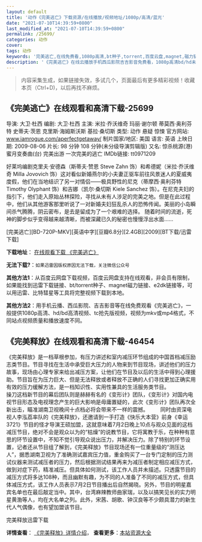 ```yaml
---
layout: default
title: '动作《完美逃亡》下载资源/在线播放/视频地址/1080p/高清/蓝光'
date: "2021-07-10T14:39:59+0800"
last_modified_at: "2021-07-10T14:39:59+0800"
permalink: /25699/
categories: 动作
cover:
tags: 动作
keywords: '完美逃亡,在线免费看,1080p高清,bt种子,torrent,百度云盘,magnet,磁力链,迅雷下载资源'
description: '《完美逃亡》在线云播放手机西瓜影院吉吉影音免费看，1080p高清bd/hd未删减完整版和tc抢先枪版，mkv/mp4格式，附带bt/torrent种子、magnet/磁力链、百度云盘、网盘资源迅雷下载链接'
---
```


>内容采集生成，如果链接失效，多试几个，页面最后有更多精彩视频！收藏本页（Ctrl+D)，以后再找不麻烦。


## 《完美逃亡》在线观看和高清下载-25699

导演: 大卫·杜西 编剧: 大卫·杜西 主演: 米拉·乔沃维奇 玛丽·谢尔顿 蒂莫西·奥利芬特 史蒂夫·茨恩 克里斯·海姆斯沃斯 基拉·桑切斯 类型: 动作 悬疑 惊悚 官方网站: www.iamrogue.com/aperfectgetaway/ 制片国家/地区: 美国 语言: 英语 上映日期: 2009-08-06 片长: 98 分钟 108 分钟(未分级导演剪辑版) 又名: 惊杀桃源(港) 蜜月变奏曲(台) 完美出游 一次完美的逃亡 IMDb链接: tt0971209

好莱坞编剧克里夫·安德森（斯蒂夫·赞恩 Steve Zahn 饰）和希德妮（米拉·乔沃维奇 Milla Jovovich 饰）这对看似新婚燕尔的小夫妻正驱车前往风景迷人的夏威夷度假，他们在当地结识了另一对情侣——极具野性的尼克（蒂摩西·奥利芬特 Timothy Olyphant 饰）和吉娜（凯尔·桑切斯 Kiele Sanchez 饰）。在尼克夫妇的指引下，他们走入原始丛林探险，寻找从未有人涉足的完美之地。但是在此过程中，他们从其他游客那里听说了一对新婚夫妇狂乱杀人的恐怖传闻。美丽的小岛瞬间杀气腾腾，阴云密布，是去是留成为了一个艰难的选择。 随着时间的流逝，死神的脚步似乎变得越来越清晰，而被深藏已久的秘密也慢慢浮出水面……


[完美逃亡][BD-720P-MKV][英语中字][豆瓣6.8分][2.4GB][2009][BT下载/迅雷下载]

**下载地址**： [在线观看下载 《完美逃亡》](https://www.btdx8.com/torrent/a_perfect_getaway_2009.html) 


**无法下载?**：`如果迅雷因版权原因无法下载，关注微信公众号 `

**其他方法1**：从百度云网盘下载视频，百度云网盘支持在线观看，非会员有限制，如果能找到迅雷下载链接、bt/torrent种子、magnet磁力链接、e2dk链接等，可以用迅雷、比特彗星等工具将完整视频下载到本地。

**其他方法2**：用手机云播、西瓜影院、吉吉影音等在线免费观看《完美逃亡》，一般提供1080p高清、hd/bd高清视频、tc抢先版视频，视频为mkv或mp4格式，不同站点视频质量和播放速度不同。


## 《完美释放》在线观看和高清下载-46454

《完美释放》是一档草根参加，有压力讲述和室内减压环节组成的中国首档减压励志类节目。节目寻找在生活中承受巨大压力的人物来到节目现场，讲述他们的压力故事，现场由心理专家来给出减压方案，让他们在节目及以后的生活中得到心理援助。节目旨在为压力巨大、但是无法释放或者释放不正确的人们寻找更加正确实用有效的压力缓解方法，是一档知识性、实用性兼具的生活服务类节目。<br />操刀这档新节目的幕后团队则是赫赫有名的《变形计》团队，《变形计》对国内电视节目形态及电视理念产生的巨大影响是毋庸置疑的，此次《变形计》团队再次全新出击，瞄准湖南卫视晚间十点档必将会带来不一样的震撼。 　　同时由资深电视人李泓荔率队的《完美释放》，还邀请到一手打造《快乐大本营》前身《幸运3721》节目的怪才导演王硕加盟，这就意味着7月2日晚上10点与观众见面的这档减压节目，绝对不会是观众以为的“枯燥”的说教节目，它将寓教于乐，在种种有意思的环节设置中，不知不觉引导观众说出压力，并解决压力。除了特别的环节设置，记者还从节目组了解到，《完美释放》节目现场还有一位重量级的&ldquo;测压达人”，据悉湖南卫视为了准确测试嘉宾压力值，重金购买了一台专门定制的压力测试仪器来测试减压者的压力，然后根据测试结果再来为减压者制定相应减压方式，做到对症下药，精准减压。但具体如何测试，该工作人员并未描述。只透露节目的减压方式将多达108种，而且幽默有趣，为不同的人准备了不同的减压方式，但具体减压方式，该工作人员表示7月2日节目播出后自然揭晓。另外，节目的明星嘉宾名单也在最后敲定当中。其中，台湾麻辣教师曲家瑞，以及以搞笑见长的实力明星黄渤等人，均在大名单之列。此外，宋茜、胡歌、钟汉良等不少颇具潜力的新生代人气偶像，也有望加盟该节目。


完美释放迅雷下载

**详情查看**： [《完美释放》详情介绍](/movie/46454/)， **查看更多**：[本站资源大全](/movie/t/all/)

